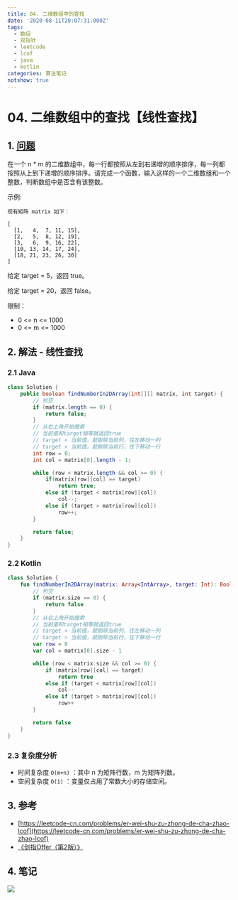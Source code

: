```yaml
---
title: 04. 二维数组中的查找
date: '2020-08-11T20:07:31.000Z'
tags:
  - 数组
  - 双指针
  - leetcode
  - lcof
  - java
  - kotlin
categories: 算法笔记
notshow: true
---
```


# 04. 二维数组中的查找【线性查找】

## 1. [问题](https://leetcode-cn.com/problems/er-wei-shu-zu-zhong-de-cha-zhao-lcof/)

在一个 n \* m 的二维数组中，每一行都按照从左到右递增的顺序排序，每一列都按照从上到下递增的顺序排序。请完成一个函数，输入这样的一个二维数组和一个整数，判断数组中是否含有该整数。

示例:

```text
现有矩阵 matrix 如下：

[
  [1,   4,  7, 11, 15],
  [2,   5,  8, 12, 19],
  [3,   6,  9, 16, 22],
  [10, 13, 14, 17, 24],
  [18, 21, 23, 26, 30]
]
```

给定 target = 5，返回 true。

给定 target = 20，返回 false。

限制：

* 0 &lt;= n &lt;= 1000
* 0 &lt;= m &lt;= 1000

## 2. 解法 - 线性查找

### 2.1 Java

```java
class Solution {
    public boolean findNumberIn2DArray(int[][] matrix, int target) {
        // 判空
        if (matrix.length == 0) {
            return false;
        }
        // 从右上角开始搜索
        // 当前值和target相等就返回true
        // target < 当前值，就剔除当前列，往左移动一列
        // target > 当前值，就剔除当前行，往下移动一行
        int row = 0;
        int col = matrix[0].length - 1;

        while (row < matrix.length && col >= 0) {
            if(matrix[row][col] == target)
                return true;
            else if (target < matrix[row][col])
                col--;
            else if (target > matrix[row][col])
                row++;
        }

        return false;
    }
}
```

### 2.2 Kotlin

```kotlin
class Solution {
    fun findNumberIn2DArray(matrix: Array<IntArray>, target: Int): Boolean {
        // 判空
        if (matrix.size == 0) {
            return false
        }
        // 从右上角开始搜索
        // 当前值和target相等就返回true
        // target < 当前值，就剔除当前列，往左移动一列
        // target > 当前值，就剔除当前行，往下移动一行
        var row = 0
        var col = matrix[0].size - 1

        while (row < matrix.size && col >= 0) {
            if (matrix[row][col] == target)
                return true
            else if (target < matrix[row][col])
                col--
            else if (target > matrix[row][col])
                row++
        }

        return false
    }
}
```

### 2.3 复杂度分析

* 时间复杂度 `O(m+n)` ：其中 n 为矩阵行数，m 为矩阵列数。
* 空间复杂度 `O(1)` ：变量仅占用了常数大小的存储空间。

## 3. 参考

* [https://leetcode-cn.com/problems/er-wei-shu-zu-zhong-de-cha-zhao-lcof](https://leetcode-cn.com/problems/er-wei-shu-zu-zhong-de-cha-zhao-lcof)
* [《剑指Offer（第2版）》](https://book.douban.com/subject/27008702/)

## 4. 笔记

![](https://777blog.oss-cn-shanghai.aliyuncs.com/leetcode/lcof-04.jpg)

